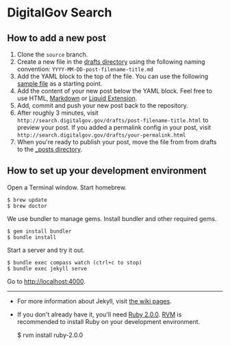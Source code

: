 # DigitalGov Search

## How to add a new post

1. Clone the `source` branch.
1. Create a new file in the [drafts directory](https://github.com/GSA/search.digitalgov.gov/tree/master/drafts)
   using the following naming convention: `YYYY-MM-DD-post-filename-title.md`
1. Add the YAML block to the top of the file.
   You can use the following [sample file](https://github.com/GSA/search.digitalgov.gov/tree/master/drafts/2014-03-05-sample.md) as a starting point.
1. Add the content of your new post below the YAML block.
   Feel free to use HTML,
   [Markdown](http://daringfireball.net/projects/markdown/syntax) or
   [Liquid Extension](https://github.com/mojombo/jekyll/wiki/Liquid-Extensions).
1. Add, commit and push your new post back to the repository.
1. After roughly 3 minutes, visit `http://search.digitalgov.gov/drafts/post-filename-title.html` to preview your post.
   If you added a permalink config in your post, visit `http://search.digitalgov.gov/drafts/your-permalink.html`
1. When you're ready to publish your post, move the file from from drafts to the [_posts directory](https://github.com/GSA/search.digitalgov.gov/tree/master/_posts).

## How to set up your development environment

Open a Terminal window. Start homebrew.
    
    $ brew update
    $ brew doctor

We use bundler to manage gems. Install bundler and other required gems.

    $ gem install bundler
    $ bundle install

Start a server and try it out.

    $ bundle exec compass watch (ctrl+c to stop)
    $ bundle exec jekyll serve

Go to <http://localhost:4000>.

---

* For more information about Jekyll, visit [the wiki pages](https://github.com/mojombo/jekyll/wiki).
* If you don't already have it, you'll need [Ruby 2.0.0](http://www.ruby-lang.org/en/downloads). [RVM](http://rvm.io) is recommended to install Ruby on your development environment.

    $ rvm install ruby-2.0.0

